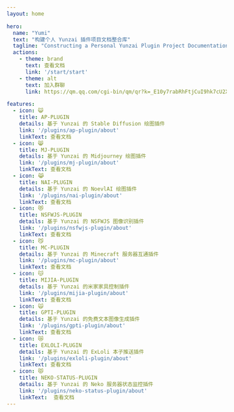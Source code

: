 ```yaml
---
layout: home

hero:
  name: "Yumi"
  text: "构建个人 Yunzai 插件项目文档整合库"
  tagline: "Constructing a Personal Yunzai Plugin Project Documentation Integration Repository"
  actions:
    - theme: brand
      text: 查看文档
      link: '/start/start'
    - theme: alt
      text: 加入群聊
      link: https://qm.qq.com/cgi-bin/qm/qr?k=_E10y7rabRhFtjCuI9hk7cU2XPA1BpTn&jump_from=webapi&authKey=YywtZebeJCz79MjUYuwaYyfcFOwvaQOiqQIj2tan7DuzN4F9RM6Eq2jrkZ7T+9BW

features:
  - icon: 😺
    title: AP-PLUGIN
    details: 基于 Yunzai 的 Stable Diffusion 绘图插件
    link: '/plugins/ap-plugin/about'
    linkText: 查看文档
  - icon: 😸
    title: MJ-PLUGIN
    details: 基于 Yunzai 的 Midjourney 绘图插件
    link: '/plugins/mj-plugin/about'
    linkText: 查看文档
  - icon: 😹
    title: NAI-PLUGIN
    details: 基于 Yunzai 的 NoevlAI 绘图插件
    link: '/plugins/nai-plugin/about'
    linkText: 查看文档
  - icon: 😻
    title: NSFWJS-PLUGIN
    details: 基于 Yunzai 的 NSFWJS 图像识别插件
    link: '/plugins/nsfwjs-plugin/about'
    linkText: 查看文档
  - icon: 😼
    title: MC-PLUGIN
    details: 基于 Yunzai 的 Minecraft 服务器互通插件
    link: '/plugins/mc-plugin/about'
    linkText: 查看文档
  - icon: 😽
    title: MIJIA-PLUGIN
    details: 基于 Yunzai 的米家家具控制插件
    link: '/plugins/mijia-plugin/about'
    linkText: 查看文档
  - icon: 🙀
    title: GPTI-PLUGIN
    details: 基于 Yunzai 的免费文本图像生成插件
    link: '/plugins/gpti-plugin/about'
    linkText: 查看文档
  - icon: 😿
    title: EXLOLI-PLUGIN
    details: 基于 Yunzai 的 ExLoli 本子推送插件
    link: '/plugins/exloli-plugin/about'
    linkText: 查看文档
  - icon: 😾
    title: NEKO-STATUS-PLUGIN
    details: 基于 Yunzai 的 Neko 服务器状态监控插件
    link: '/plugins/neko-status-plugin/about'
    linkText:  查看文档
---
```

